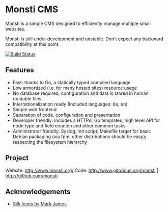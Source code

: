 Monsti CMS
==========

Monsti is a simple CMS designed to efficiently manage multiple small
websites.

Monsti is still under development and unstable. Don't expect any
backward compatibility at this point.

[![Build Status](https://travis-ci.org/monsti/monsti.svg?branch=master)](https://travis-ci.org/monsti/monsti)

Features
--------

 - Fast; thanks to Go, a statically typed compiled language
 - Low armortized (i.e. for many hosted sites) resource usage
 - No database required; configuration and data is stored in human
   readable files
 - Internationalization ready (Included languages: de, en)
 - Simple web frontend
 - Separation of code, configuration and presentation
 - Developer friendly: Includes a HTTPd; Go templates; high level API
   for node type and field creation and other common tasks
 - Administrator friendly: Syslog; init script; Makefile target for
   basic Debian packaging (via fpm, other distributions should be
   easy); respecting the filesystem hierarchy

Project
-------

Website: http://www.monsti.org/
Code: http://www.gitorious.org/monsti | http://github.com/monsti

Acknowledgements
----------------

 - [Silk Icons by Mark James](http://www.famfamfam.com/lab/icons/silk/)
